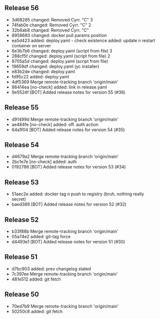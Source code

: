 ## Release 56
 - 3d68285 changed: Removed Cyrr. "С" 3
 - 74fab0e changed: Removed Cyrr. "С" 2
 - 32b6ab8 changed: Removed Cyrr. "С"
 - 8958680 changed: docker pull params position
 - ea5d423 added: deploy.yaml - check existence added: update n restart container on server
 - 6e3b7b6 changed: deploy.yaml (script from file) 3
 - 288cf5f changed: deploy.yaml (script from file) 2
 - 8705a5d changed: deploy.yaml (script from file)
 - 19659df changed: deploy.yaml (yc installer)
 - e83b2de changed: deploy.yaml
 - fd95c22 added: deploy.yaml
 - 4df5369 Merge remote-tracking branch 'origin/main'
 - 86414ea [no-check] added: link in release.yaml
 - 9e5524f [BOT] Added release notes for version 55 (#36)

## Release 55
 - d91499d Merge remote-tracking branch 'origin/main'
 - ae484fe [no-check] added: off. auth action
 - 64a1f04 [BOT] Added release notes for version 54 (#35)

## Release 54
 - d4679a2 Merge remote-tracking branch 'origin/main'
 - 2bc1e7e [no-check] added: auth
 - 0192786 [BOT] Added release notes for version 53 (#34)

## Release 53
 - 51aec2e added: docker tag n push to registry (bruh, nothing really secret)
 - baed389 [BOT] Added release notes for version 52 (#32)

## Release 52
 - b33f88b Merge remote-tracking branch 'origin/main'
 - 05a74e2 added: git-tag force
 - d4493e1 [BOT] Added release notes for version 51 (#30)

## Release 51
 - d7bc903 added: prev changelog stated
 - 7c397ee Merge remote-tracking branch 'origin/main'
 - 481e512 added: git fetch

## Release 50
 - 70ed7b9 Merge remote-tracking branch 'origin/main'
 - 50250c8 added: git fetch

